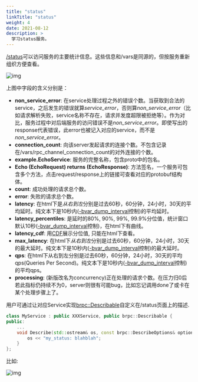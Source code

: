 ```yaml
---
title: "status"
linkTitle: "status"
weight: 4
date: 2021-08-12
description: >
  学习status服务。
---
```

[/status](http://brpc.baidu.com:8765/status)可以访问服务的主要统计信息。这些信息和/vars是同源的，但按服务重新组织方便查看。

![img](../images/status.png)

上图中字段的含义分别是：

- **non_service_error**: 在service处理过程之外的错误个数。当获取到合法的service，之后发生的错误就算*service_error*，否则算*non_service_error*（比如请求解析失败，service名称不存在，请求并发度超限被拒绝等）。作为对比，服务过程中对后端服务的访问错误不是*non_service_error*。即使写出的response代表错误，此error也被记入对应的service，而不是*non_service_error*。
- **connection_count**: 向该server发起请求的连接个数。不包含记录在/vars/rpc_channel_connection_count的对外连接的个数。
- **example.EchoService**: 服务的完整名称，包含proto中的包名。
- **Echo (EchoRequest) returns (EchoResponse)**: 方法签名，一个服务可包含多个方法，点击request/response上的链接可查看对应的protobuf结构体。
- **count**: 成功处理的请求总个数。
- **error**: 失败的请求总个数。
- **latency**: 在html下是*从右到左*分别是过去60秒，60分钟，24小时，30天的平均延时。纯文本下是10秒内([-bvar_dump_interval](http://brpc.baidu.com:8765/flags/bvar_dump_interval)控制)的平均延时。
- **latency_percentiles**: 是延时的80%, 90%, 99%, 99.9%分位值，统计窗口默认10秒([-bvar_dump_interval](http://brpc.baidu.com:8765/flags/bvar_dump_interval)控制)，在html下有曲线。
- **latency_cdf**: 用[CDF](https://en.wikipedia.org/wiki/Cumulative_distribution_function)展示分位值, 只能在html下查看。
- **max_latency**: 在html下*从右到左*分别是过去60秒，60分钟，24小时，30天的最大延时。纯文本下是10秒内([-bvar_dump_interval](http://brpc.baidu.com:8765/flags/bvar_dump_interval)控制)的最大延时。
- **qps**: 在html下从右到左分别是过去60秒，60分钟，24小时，30天的平均qps(Queries Per Second)。纯文本下是10秒内([-bvar_dump_interval](http://brpc.baidu.com:8765/flags/bvar_dump_interval)控制)的平均qps。
- **processing**: (新版改名为concurrency)正在处理的请求个数。在压力归0后若此指标仍持续不为0，server则很有可能bug，比如忘记调用done了或卡在某个处理步骤上了。


用户可通过让对应Service实现[brpc::Describable](https://github.com/brpc/brpc/blob/master/src/brpc/describable.h)自定义在/status页面上的描述.

```c++
class MyService : public XXXService, public brpc::Describable {
public:
    ...
    void Describe(std::ostream& os, const brpc::DescribeOptions& options) const {
        os << "my_status: blahblah";
    }
};
```

比如:

![img](../images/status_2.png)